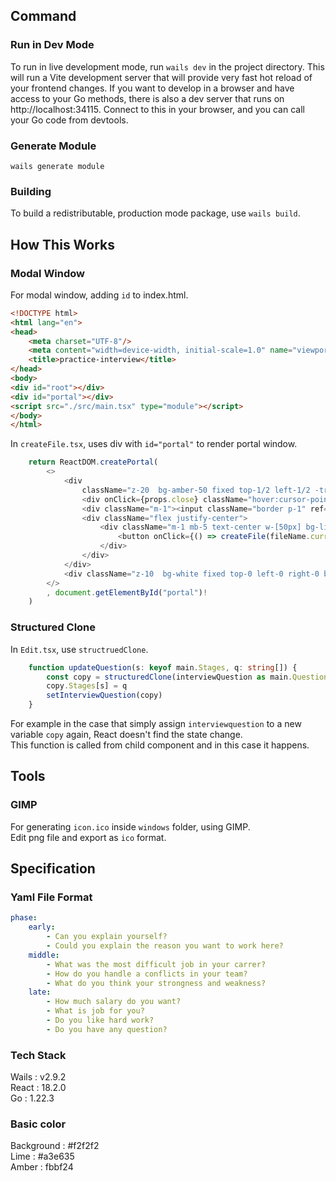 ## Command
### Run in Dev Mode
To run in live development mode, run `wails dev` in the project directory. This will run a Vite development
server that will provide very fast hot reload of your frontend changes. If you want to develop in a browser
and have access to your Go methods, there is also a dev server that runs on http://localhost:34115. Connect
to this in your browser, and you can call your Go code from devtools.

### Generate Module
`wails generate module`

### Building
To build a redistributable, production mode package, use `wails build`.

## How This Works
### Modal Window
For modal window, adding `id` to index.html.
```html
<!DOCTYPE html>
<html lang="en">
<head>
    <meta charset="UTF-8"/>
    <meta content="width=device-width, initial-scale=1.0" name="viewport"/>
    <title>practice-interview</title>
</head>
<body>
<div id="root"></div>
<div id="portal"></div>
<script src="./src/main.tsx" type="module"></script>
</body>
</html>
```

In `createFile.tsx`, uses div with `id="portal"` to render portal window.
```TypeScript
    return ReactDOM.createPortal(
        <>
            <div
                className="z-20  bg-amber-50 fixed top-1/2 left-1/2 -translate-x-1/2 -translate-y-1/2 border-black border rounded">
                <div onClick={props.close} className="hover:cursor-pointer text-white bg-red-500 w-5 p-1 rounded">X</div>
                <div className="m-1"><input className="border p-1" ref={() => fileName} defaultValue={""} onChange={(e) => handleOnChange(e)} /></div>
                <div className="flex justify-center">
                    <div className="m-1 mb-5 text-center w-[50px] bg-lime-200 rounded border-lime-400 border">
                        <button onClick={() => createFile(fileName.current)}> Create</button>
                    </div>
                </div>
            </div>
            <div className="z-10  bg-white fixed top-0 left-0 right-0 bottom-0 opacity-50" ></div>
        </>
        , document.getElementById("portal")!
    )
```

### Structured Clone
In `Edit.tsx`, use `structruedClone`.
```TypeScript
    function updateQuestion(s: keyof main.Stages, q: string[]) {
        const copy = structuredClone(interviewQuestion as main.Questions)
        copy.Stages[s] = q
        setInterviewQuestion(copy)
    }
```
For example in the case that simply assign `interviewquestion` to a new variable `copy` again, React doesn't find the state change.\
This function is called from child component and in this case it happens.

## Tools
### GIMP
For generating `icon.ico` inside `windows` folder, using GIMP.\
Edit png file and export as `ico` format.

## Specification
### Yaml File Format
```yaml
phase:
    early:
        - Can you explain yourself?
        - Could you explain the reason you want to work here?
    middle:
        - What was the most difficult job in your carrer?
        - How do you handle a conflicts in your team?
        - What do you think your strongness and weakness?
    late:
        - How much salary do you want?
        - What is job for you?
        - Do you like hard work?
        - Do you have any question?
```
### Tech Stack
Wails : v2.9.2\
React : 18.2.0\
Go : 1.22.3

### Basic color
Background : #f2f2f2\
Lime : #a3e635\
Amber : fbbf24